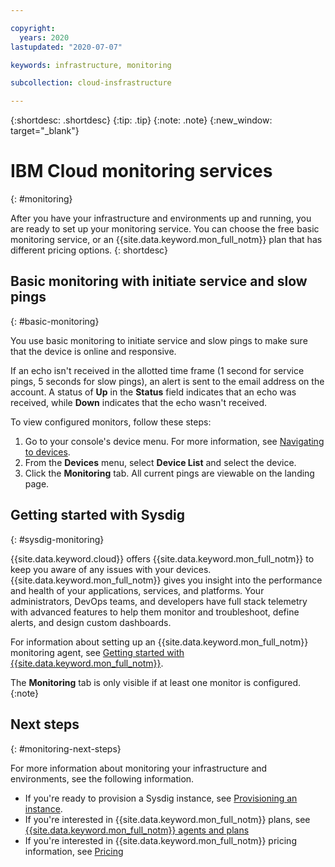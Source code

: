 ```yaml
---

copyright:
  years: 2020
lastupdated: "2020-07-07"

keywords: infrastructure, monitoring

subcollection: cloud-insfrastructure

---
```


{:shortdesc: .shortdesc}
{:tip: .tip}
{:note: .note}
{:new_window: target="_blank"}

# IBM Cloud monitoring services
{: #monitoring}

After you have your infrastructure and environments up and running, you are ready to set up your monitoring service. You can choose the free basic monitoring service, or an {{site.data.keyword.mon_full_notm}} plan that has different pricing options.
{: shortdesc}

## Basic monitoring with initiate service and slow pings
{: #basic-monitoring}

You use basic monitoring to initiate service and slow pings to make sure that the device is online and responsive.

If an echo isn't received in the allotted time frame (1 second for service pings, 5 seconds for slow pings), an alert is sent to the email address on the account. A status of **Up** in the **Status** field indicates that an echo was received, while **Down** indicates that the echo wasn't received.

To view configured monitors, follow these steps:

1. Go to your console's device menu. For more information, see [Navigating to devices](/docs/vsi?topic=virtual-servers-navigating-devices).
2. From the **Devices** menu, select **Device List** and select the device.
3. Click the **Monitoring** tab. All current pings are viewable on the landing page. 

## Getting started with Sysdig
{: #sysdig-monitoring}

{{site.data.keyword.cloud}} offers {{site.data.keyword.mon_full_notm}} to keep you aware of any issues with your devices. 
{{site.data.keyword.mon_full_notm}} gives you insight into the performance and health of your applications, services, and 
platforms. Your administrators, DevOps teams, and developers have full stack telemetry with advanced features to help them 
monitor and troubleshoot, define alerts, and design custom dashboards.

For information about setting up an {{site.data.keyword.mon_full_notm}} monitoring agent, see [Getting started with {{site.data.keyword.mon_full_notm}}](/docs/services/Monitoring-with-Sysdig?topic=Sysdig-getting-started).

The **Monitoring** tab is only visible if at least one monitor is configured.
{:note}

## Next steps
{: #monitoring-next-steps}

For more information about monitoring your infrastructure and environments, see the following information.

* If you're ready to provision a Sysdig instance, see [Provisioning an instance](/docs/Monitoring-with-Sysdig?topic=Monitoring-with-Sysdig-provision).
* If you're interested in {{site.data.keyword.mon_full_notm}} plans, see [{{site.data.keyword.mon_full_notm}} agents and plans](/docs/cloud-infrastructure?topic=cloud-infrastructure-sysdig-agents-and-plans)
* If you're interested in {{site.data.keyword.mon_full_notm}} pricing information, see [Pricing](/docs/Monitoring-with-Sysdig?topic=Monitoring-with-Sysdig-pricing_plans)
